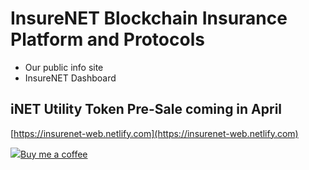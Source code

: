 # InsureNET Blockchain Insurance Platform and Protocols

* Our public info site 
* InsureNET Dashboard

## iNET Utility Token Pre-Sale coming in April

[https://insurenet-web.netlify.com](https://insurenet-web.netlify.com)

[![](https://cdn.buymeacoffee.com/buttons/bmc-new-btn-logo.svg)Buy me a coffee](https://www.buymeacoffee.com/0rlSPxJaU)

